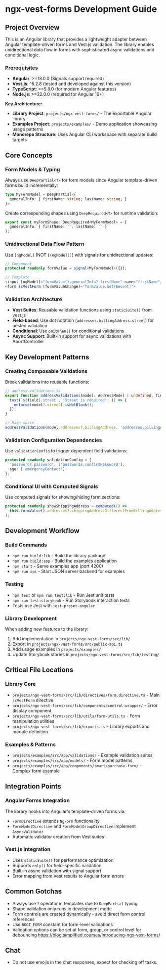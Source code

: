 # ngx-vest-forms Development Guide

## Project Overview
This is an Angular library that provides a lightweight adapter between Angular template-driven forms and Vest.js validation. The library enables unidirectional data flow in forms with sophisticated async validations and conditional logic.

### Prerequisites
- **Angular**: >=18.0.0 (Signals support required)
- **Vest.js**: ^5.2.8 (tested and developed against this version)
- **TypeScript**: >=5.8.0 (for modern Angular features)
- **Node.js**: >=22.0.0 (required for Angular 16+)

**Key Architecture:**
- **Library Project**: `projects/ngx-vest-forms/` - The exportable Angular library
- **Examples Project**: `projects/examples/` - Demo application showcasing usage patterns
- **Monorepo Structure**: Uses Angular CLI workspace with separate build targets

## Core Concepts

### Form Models & Typing
Always use `DeepPartial<T>` for form models since Angular template-driven forms build incrementally:
```typescript
type MyFormModel = DeepPartial<{
  generalInfo: { firstName: string; lastName: string; }
}>
```

Create corresponding shapes using `DeepRequired<T>` for runtime validation:
```typescript
export const myFormShape: DeepRequired<MyFormModel> = {
  generalInfo: { firstName: '', lastName: '' }
};
```

### Unidirectional Data Flow Pattern
Use `[ngModel]` (NOT `[(ngModel)]`) with signals for unidirectional updates:
```typescript
// Component
protected readonly formValue = signal<MyFormModel>({});

// Template
<input [ngModel]="formValue().generalInfo?.firstName" name="firstName"/>
<form scVestForm (formValueChange)="formValue.set($event)">
```

### Validation Architecture
- **Vest Suites**: Reusable validation functions using `staticSuite()` from vest.js
- **Field-based**: Use dot notation (`addresses.billingAddress.street`) for nested validation
- **Conditional**: Use `omitWhen()` for conditional validations
- **Async Support**: Built-in support for async validations with AbortController

## Key Development Patterns

### Creating Composable Validations
Break validations into reusable functions:
```typescript
// address.validations.ts
export function addressValidations(model: AddressModel | undefined, field: string): void {
  test(`${field}.street`, 'Street is required', () => {
    enforce(model?.street).isNotBlank();
  });
}

// Main suite
addressValidations(model.addresses?.billingAddress, 'addresses.billingAddress');
```

### Validation Configuration Dependencies
Use `validationConfig` to trigger dependent field validations:
```typescript
protected readonly validationConfig = {
  'passwords.password': ['passwords.confirmPassword'],
  age: ['emergencyContact']
};
```

### Conditional UI with Computed Signals
Use computed signals for showing/hiding form sections:
```typescript
protected readonly showShippingAddress = computed(() =>
  this.formValue().addresses?.shippingAddressDifferentFromBillingAddress
);
```

## Development Workflow

### Build Commands
- `npm run build:lib` - Build the library package
- `npm run build:app` - Build the examples application
- `npm start` - Serve examples app (port 4200)
- `npm run api` - Start JSON server backend for examples

### Testing
- `npm test` or `npm run test:lib` - Run Jest unit tests
- `npm run test:storybook` - Run Storybook interaction tests
- Tests use Jest with `jest-preset-angular`

### Library Development
When adding new features to the library:
1. Add implementation in `projects/ngx-vest-forms/src/lib/`
2. Export in `projects/ngx-vest-forms/src/public-api.ts`
3. Add usage examples in `projects/examples/`
4. Update Storybook stories in `projects/ngx-vest-forms/src/lib/testing/`

## Critical File Locations

### Library Core
- `projects/ngx-vest-forms/src/lib/directives/form.directive.ts` - Main `scVestForm` directive
- `projects/ngx-vest-forms/src/lib/components/control-wrapper/` - Error display component
- `projects/ngx-vest-forms/src/lib/utils/form-utils.ts` - Form manipulation utilities
- `projects/ngx-vest-forms/src/lib/exports.ts` - Library exports and module definition

### Examples & Patterns
- `projects/examples/src/app/validations/` - Example validation suites
- `projects/examples/src/app/models/` - Form model patterns
- `projects/examples/src/app/components/smart/purchase-form/` - Complex form example

## Integration Points

### Angular Forms Integration
The library hooks into Angular's template-driven forms via:
- `FormDirective` extends `NgForm` functionality
- `FormModelDirective` and `FormModelGroupDirective` implement `AsyncValidator`
- Automatic validator creation from Vest suites

### Vest.js Integration
- Uses `staticSuite()` for performance optimization
- Supports `only()` for field-specific validation
- Built-in async validation with signal support
- Error mapping from Vest results to Angular form errors

## Common Gotchas
- Always use `?` operator in templates due to `DeepPartial` typing
- Shape validation only runs in development mode
- Form controls are created dynamically - avoid direct form control references
- Use `ROOT_FORM` constant for form-level validations
- Validation options can be set at form, group, or control level for debouncing
https://blog.simplified.courses/introducing-ngx-vest-forms/


## Chat
- Do not use emojis in the chat responses, expect for checking off tasks.
